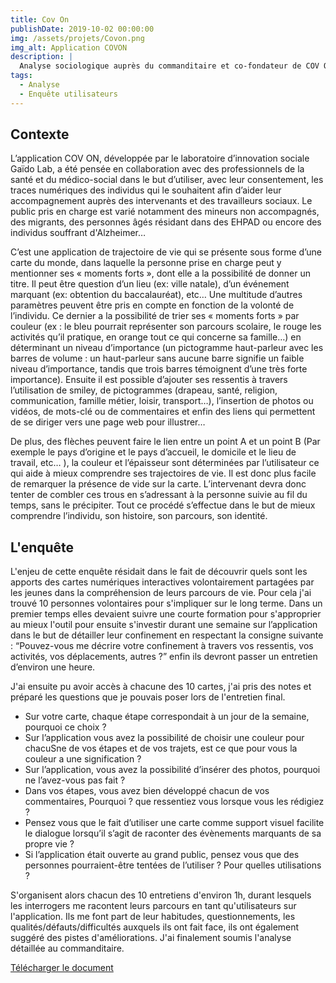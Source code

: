 ```yaml
---
title: Cov On
publishDate: 2019-10-02 00:00:00
img: /assets/projets/Covon.png
img_alt: Application COVON
description: |
  Analyse sociologique auprès du commanditaire et co-fondateur de COV ON, une application sur fond de carte interactive visant à favoriser l'accompagnement de personnes vulnérables. 
tags:
  - Analyse
  - Enquête utilisateurs 
---
```


## Contexte
 
 L’application COV ON, développée par le laboratoire d’innovation sociale Gaïdo Lab, a été pensée en collaboration avec des professionnels de la santé et du médico-social dans le but d’utiliser, avec leur consentement, les traces numériques des individus qui le souhaitent afin d’aider leur accompagnement auprès des intervenants et des travailleurs sociaux. 
 Le public pris en charge est varié notamment des mineurs non accompagnés, des migrants, des personnes âgés résidant dans des EHPAD ou encore des individus souffrant d'Alzheimer… 
 
 C’est une application de trajectoire de vie qui se présente sous forme d’une carte du monde, dans laquelle la personne prise en charge peut y mentionner ses « moments forts », dont elle a la possibilité de donner un titre. Il peut être question d’un lieu (ex: ville natale), d’un événement marquant (ex: obtention du baccalauréat), etc…  Une multitude d’autres paramètres peuvent être pris en compte en fonction de la volonté de l’individu. Ce dernier a la possibilité de trier ses « moments forts » par couleur (ex : le bleu pourrait représenter son parcours scolaire, le rouge les activités qu’il pratique, en orange tout ce qui concerne sa famille…) en  déterminant un niveau d’importance (un pictogramme haut-parleur avec les barres de volume : un haut-parleur sans aucune barre signifie un faible niveau d’importance, tandis que trois barres témoignent d’une très forte importance). Ensuite il est possible d’ajouter ses ressentis à travers l’utilisation de smiley, de pictogrammes (drapeau, santé, religion, communication, famille métier, loisir, transport…), l’insertion de photos ou vidéos, de mots-clé ou de commentaires et enfin des liens qui permettent de se diriger vers une page web pour illustrer… 
 
 De plus, des flèches peuvent faire le lien entre un point A et un point B (Par exemple le pays d’origine et le pays d’accueil, le domicile et le lieu de travail, etc… ), la couleur et l’épaisseur sont déterminées par l’utilisateur ce qui aide à mieux comprendre ses trajectoires de vie. Il est donc plus facile de remarquer la présence de vide sur la carte. L’intervenant devra donc tenter de combler ces trous en s’adressant à la personne suivie au fil du temps, sans le précipiter. Tout ce procédé s’effectue dans le but de mieux comprendre l’individu, son histoire, son parcours, son identité.


## L'enquête
L'enjeu de cette enquête résidait dans le fait de découvrir quels sont les apports des cartes numériques interactives volontairement partagées par les jeunes dans la compréhension de leurs parcours de vie. Pour cela j'ai trouvé 10 personnes volontaires pour s'impliquer sur le long terme. Dans un premier temps elles devaient suivre une courte formation pour s'approprier au mieux l'outil pour ensuite s'investir durant une semaine sur l’application dans le but de détailler leur confinement en respectant  la consigne suivante : “Pouvez-vous me décrire votre confinement à travers vos ressentis, vos activités, vos déplacements, autres ?”  enfin ils devront passer un entretien d’environ une heure.

J'ai ensuite pu avoir accès à chacune des 10 cartes, j'ai pris des notes et préparé les questions que je pouvais poser lors de l'entretien final. 
- Sur votre carte, chaque étape correspondait à un jour de la semaine, pourquoi ce choix ? 
- Sur l’application vous avez la possibilité de choisir une couleur pour chacuSne de vos étapes et de vos trajets, est ce que pour vous la couleur a une signification ? 
- Sur l’application, vous avez la possibilité d’insérer des photos, pourquoi ne l’avez-vous pas fait ? 
- Dans vos étapes, vous avez bien développé chacun de vos commentaires, Pourquoi ? que ressentiez vous lorsque vous les rédigiez ?
- Pensez vous que le fait d’utiliser une carte comme support visuel facilite le dialogue lorsqu’il s’agit de raconter des évènements marquants de sa propre vie ? 
- Si l’application était ouverte au grand public, pensez vous que des personnes pourraient-être tentées de l’utiliser ?  Pour quelles utilisations ? 
 

 S'organisent alors chacun des 10 entretiens d'environ 1h, durant lesquels les interrogers me racontent leurs parcours en tant qu'utilisateurs sur l'application. Ils me font part de leur habitudes, questionnements, les qualités/défauts/difficultés auxquels ils ont fait face, ils ont également suggéré des pistes d'améliorations. J'ai finalement soumis l'analyse détaillée au commanditaire. 

[Télécharger le document](https://docs.google.com/document/d/1TiCBW5EJFea63AXuaUCrD7bInJ0dbz8dA_dK95TKt10/edit?usp=sharing)
